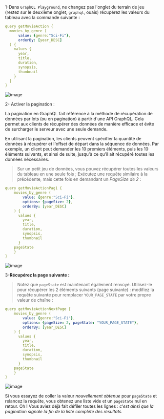 1-Dans `GraphQL Playground`, ne changez pas l'onglet du terrain de jeu (restez sur le deuxième onglet, `graphql`, ouais) récupérez les valeurs du tableau avec la commande suivante :

```yaml
query getMovieAction {
  movies_by_genre (
      value: {genre:"Sci-Fi"},
      orderBy: [year_DESC]
  ) {
    values {
      year,
      title,
      duration,
      synopsis,
      thumbnail
    }
  }
}
```

![image](https://user-images.githubusercontent.com/123748165/227240709-4e6c7637-8d6b-49b1-a865-8b550577d55d.png)

2- Activer la pagination :

La pagination en GraphQL fait référence à la méthode de récupération de données par lots (ou en pagination) à partir d'une API GraphQL. Cela permet aux clients de récupérer des données de manière efficace et évite de surcharger le serveur avec une seule demande.

En utilisant la pagination, les clients peuvent spécifier la quantité de données à récupérer et l'offset de départ dans la séquence de données. Par exemple, un client peut demander les 10 premiers éléments, puis les 10 éléments suivants, et ainsi de suite, jusqu'à ce qu'il ait récupéré toutes les données nécessaires.
>Sur un petit jeu de données, vous pouvez récupérer toutes les valeurs du tableau en une seule fois ;
>Exécutez une requête similaire à la précédente, mais cette fois en demandant un _PageSize de 2_ :

```yaml
query getMovieActionPag1 {
    movies_by_genre (
        value: {genre:"Sci-Fi"},
        options: {pageSize: 2},
        orderBy: [year_DESC]
    ) {
      values {
        year,
        title,
        duration,
        synopsis,
        thumbnail
      }
    pageState
    }
}
```

![image](https://user-images.githubusercontent.com/123748165/227241094-12300218-fe37-4c9b-90c6-b64faeecbd4c.png)

3-**Récupérez la page suivante :**

>Notez que `pageState` est maintenant également renvoyé. Utilisez-le pour récupérer les 2 éléments suivants (page suivante) :
>modifiez la requête suivante pour remplacer `YOUR_PAGE_STATE` par votre propre valeur de chaîne :

```yaml
query getMovieActionNextPage {
    movies_by_genre (
        value: {genre:"Sci-Fi"},
        options: {pageSize: 2, pageState: "YOUR_PAGE_STATE"},
        orderBy: [year_DESC]
    ) {
      values {
        year,
        title,
        duration,
        synopsis,
        thumbnail
      }
    pageState
    }
}
```

![image](https://user-images.githubusercontent.com/123748165/227242214-0bfc1fd3-9ea6-4d58-b4d5-2551bc0bd632.png)

Si vous essayez de coller la valeur _nouvellement obtenue_ pour `pageState` et relancez la requête, vous obtenez une liste vide et un `pageState` nul en retour. Oh ! Vous aviez déjà fait défiler toutes les lignes :
_c'est ainsi que la pagination signale la fin de la liste complète des résultats._
